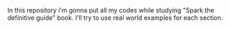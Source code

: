 In this repository i'm gonna put all my codes while studying "Spark the definitive guide" book.
I'll try to use real world examples for each section.
